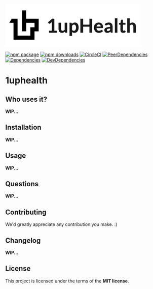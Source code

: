 ![1up.health](static/images/1uphealth-logo.png?raw=true&style=center "1uphealth")

[![npm package](https://img.shields.io/npm/v/@1uphealth-temp/api/latest.svg)](https://www.npmjs.com/package/@1uphealth-temp)
[![npm downloads](https://img.shields.io/npm/dm/@1uphealth-temp/api.svg)](https://www.npmjs.com/package/@1uphealth-temp)
[![CircleCI](https://img.shields.io/circleci/project/github/htdevelopers/1uphealth-modules/master.svg)](https://circleci.com/gh/htdevelopers/1uphealth-modules/tree/master)
[![PeerDependencies](https://david-dm.org/htdevelopers/1uphealth-modules/master/peer-status.svg)](https://david-dm.org/htdevelopers/1uphealth-modules/master?type=peer)
[![Dependencies](https://david-dm.org/htdevelopers/1uphealth-modules/master/status.svg)](https://david-dm.org/htdevelopers/1uphealth-modules/master)
[![DevDependencies](https://david-dm.org/htdevelopers/1uphealth-modules/master/dev-status.svg)](https://david-dm.org/htdevelopers/1uphealth-modules/master?type=dev)

# 1uphealth

## Who uses it?

**WIP...**

## Installation

**WIP...**

## Usage

**WIP...**

## Questions

**WIP...**

## Contributing

We'd greatly appreciate any contribution you make. :)

## Changelog

**WIP...**

## License

This project is licensed under the terms of the **MIT license**.